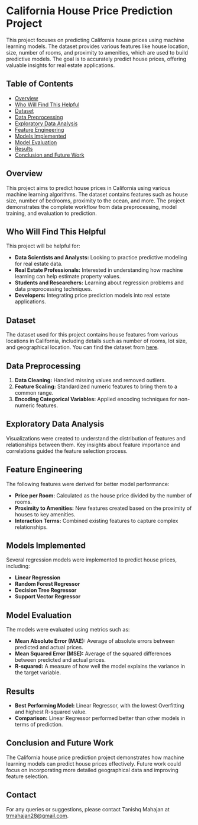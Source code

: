 # California House Price Prediction Project

This project focuses on predicting California house prices using machine learning models. The dataset provides various features like house location, size, number of rooms, and proximity to amenities, which are used to build predictive models. The goal is to accurately predict house prices, offering valuable insights for real estate applications.

## Table of Contents

- [Overview](#overview)
- [Who Will Find This Helpful](#who-will-find-this-helpful)
- [Dataset](#dataset)
- [Data Preprocessing](#data-preprocessing)
- [Exploratory Data Analysis](#exploratory-data-analysis)
- [Feature Engineering](#feature-engineering)
- [Models Implemented](#models-implemented)
- [Model Evaluation](#model-evaluation)
- [Results](#results)
- [Conclusion and Future Work](#conclusion-and-future-work)

## Overview

This project aims to predict house prices in California using various machine learning algorithms. The dataset contains features such as house size, number of bedrooms, proximity to the ocean, and more. The project demonstrates the complete workflow from data preprocessing, model training, and evaluation to prediction.

## Who Will Find This Helpful

This project will be helpful for:

- **Data Scientists and Analysts:** Looking to practice predictive modeling for real estate data.
- **Real Estate Professionals:** Interested in understanding how machine learning can help estimate property values.
- **Students and Researchers:** Learning about regression problems and data preprocessing techniques.
- **Developers:** Integrating price prediction models into real estate applications.

## Dataset

The dataset used for this project contains house features from various locations in California, including details such as number of rooms, lot size, and geographical location. You can find the dataset from [here](https://www.kaggle.com/datasets/shibumohapatra/house-price).

## Data Preprocessing

1. **Data Cleaning:** Handled missing values and removed outliers.
2. **Feature Scaling:** Standardized numeric features to bring them to a common range.
3. **Encoding Categorical Variables:** Applied encoding techniques for non-numeric features.

## Exploratory Data Analysis

Visualizations were created to understand the distribution of features and relationships between them. Key insights about feature importance and correlations guided the feature selection process.

## Feature Engineering

The following features were derived for better model performance:

- **Price per Room:** Calculated as the house price divided by the number of rooms.
- **Proximity to Amenities:** New features created based on the proximity of houses to key amenities.
- **Interaction Terms:** Combined existing features to capture complex relationships.

## Models Implemented

Several regression models were implemented to predict house prices, including:

- **Linear Regression**
- **Random Forest Regressor**
- **Decision Tree Regressor**
- **Support Vector Regressor**

## Model Evaluation

The models were evaluated using metrics such as:

- **Mean Absolute Error (MAE):** Average of absolute errors between predicted and actual prices.
- **Mean Squared Error (MSE):** Average of the squared differences between predicted and actual prices.
- **R-squared:** A measure of how well the model explains the variance in the target variable.

## Results

- **Best Performing Model:** Linear Regressor, with the lowest Overfitting and highest R-squared value.
- **Comparison:** Linear Regressor performed better than other models in terms of prediction.

## Conclusion and Future Work

The California house price prediction project demonstrates how machine learning models can predict house prices effectively. Future work could focus on incorporating more detailed geographical data and improving feature selection.

## Contact

For any queries or suggestions, please contact Tanishq Mahajan at trmahajan28@gmail.com.
